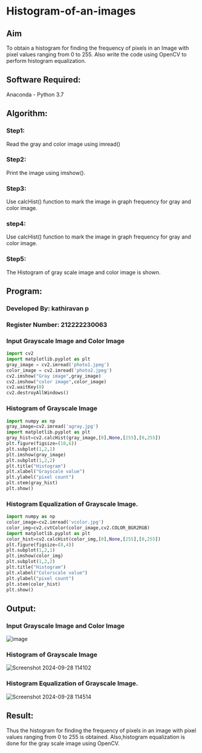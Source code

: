 # Histogram-of-an-images
## Aim
To obtain a histogram for finding the frequency of pixels in an Image with pixel values ranging from 0 to 255. Also write the code using OpenCV to perform histogram equalization.

## Software Required:
Anaconda - Python 3.7

## Algorithm:
### Step1:
Read the gray and color image using imread()
### Step2:
Print the image using imshow().
### Step3:
Use calcHist() function to mark the image in graph frequency for gray and color image.
### step4:
Use calcHist() function to mark the image in graph frequency for gray and color image.
### Step5:
The Histogram of gray scale image and color image is shown.

## Program:
### Developed By: kathiravan p
### Register Number: 212222230063
### Input Grayscale Image and Color Image
```python
import cv2
import matplotlib.pyplot as plt
gray_image = cv2.imread('photo1.jpeg')
color_image = cv2.imread('photo2.jpeg')
cv2.imshow("Gray image",gray_image)
cv2.imshow("color image",color_image)
cv2.waitKey(0)
cv2.destroyAllWindows()
```
### Histogram of Grayscale Image
```python
import numpy as np
gray_image=cv2.imread('agray.jpg')
import matplotlib.pyplot as plt 
gray_hist=cv2.calcHist(gray_image,[0],None,[255],[0,255])
plt.figure(figsize=(10,6))
plt.subplot(1,2,1)
plt.imshow(gray_image)
plt.subplot(1,2,2)
plt.title("Histogram")
plt.xlabel("Grayscale value")
plt.ylabel("pixel count")
plt.stem(gray_hist)
plt.show()
```
### Histogram Equalization of Grayscale Image.
```python
import numpy as np
color_image=cv2.imread('vcolor.jpg')
color_img=cv2.cvtColor(color_image,cv2.COLOR_BGR2RGB)
import matplotlib.pyplot as plt 
color_hist=cv2.calcHist(color_img,[0],None,[255],[0,255])
plt.figure(figsize=(8,4))
plt.subplot(1,2,1)
plt.imshow(color_img)
plt.subplot(1,2,2)
plt.title("Histogram")
plt.xlabel("Colorscale value")
plt.ylabel("pixel count")
plt.stem(color_hist)
plt.show()
```

## Output:
### Input Grayscale Image and Color Image
![image](https://github.com/user-attachments/assets/018aab6b-22b4-4ad7-970f-023ca4f921ab) 


### 
### Histogram of Grayscale Image
![Screenshot 2024-09-28 114102](https://github.com/user-attachments/assets/a3f7f15c-42bb-46cf-b22b-4721402e45f3)


### Histogram Equalization of Grayscale Image.
![Screenshot 2024-09-28 114514](https://github.com/user-attachments/assets/74fdf5ad-4da1-46aa-9d5e-57a9913f1766)


## Result: 
Thus the histogram for finding the frequency of pixels in an image with pixel values ranging from 0 to 255 is obtained. Also,histogram equalization is done for the gray scale image using OpenCV.
